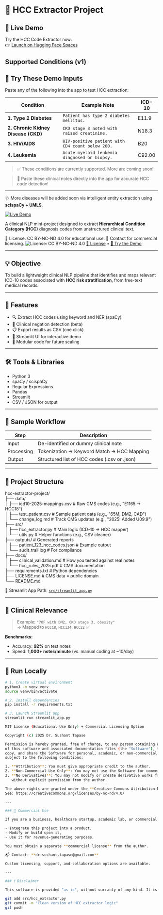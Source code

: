 # 🧠 HCC Extractor Project

## 🚀 Live Demo

Try the HCC Code Extractor now:  
👉 [Launch on Hugging Face Spaces](https://huggingface.co/spaces/Dr-Sushant/hcc-extractor)

## Supported Conditions (v1)

## 🧪 Try These Demo Inputs

Paste any of the following into the app to test HCC extraction:

| Condition | Example Note | ICD-10 |
|----------|---------------------------|--------|
| **1. Type 2 Diabetes** | `Patient has type 2 diabetes mellitus.` | E11.9 |
| **2. Chronic Kidney Disease (CKD)** | `CKD stage 3 noted with raised creatinine.` | N18.3 |
| **3. HIV/AIDS** | `HIV-positive patient with CD4 count below 200.` | B20 |
| **4. Leukemia** | `Acute myeloid leukemia diagnosed on biopsy.` | C92.00 |

> ✅ These conditions are currently supported. More are coming soon!

> 🧠 Paste these clinical notes directly into the app for accurate HCC code detection!

---

🩺 More diseases will be added soon via intelligent entity extraction using **scispaCy + UMLS**.


[![Live Demo](https://img.shields.io/badge/🚀%20Live%20Demo-Streamlit-blue?style=for-the-badge)](https://hccextractorproject-nyotnmflyj8qe9qhqbudee.streamlit.app/)

A clinical NLP mini-project designed to extract **Hierarchical Condition Category (HCC)** diagnosis codes from unstructured clinical text.

📜 License: CC BY-NC-ND 4.0 for educational use.
💼 Contact for commercial licensing.
![License: CC BY-NC-ND 4.0](https://img.shields.io/badge/License-CC%20BY--NC--ND%204.0-lightgrey.svg)
[🔗 License](./LICENSE.pdf) • [🚀 Try the Demo](http://localhost:8501) <!-- Update with public URL when deployed -->

---

## 💡 Objective

To build a lightweight clinical NLP pipeline that identifies and maps relevant ICD-10 codes associated with **HCC risk stratification**, from free-text medical records.

---

## 🌟 Features

- 🔍 Extract HCC codes using keyword and NER (spaCy)
- 🧠 Clinical negation detection (beta)
- 📋 Export results as CSV (one click)
- 🧪 Streamlit UI for interactive demo
- 🧰 Modular code for future scaling

---

## 🛠️ Tools & Libraries

- Python 3
- spaCy / scispaCy
- Regular Expressions
- Pandas
- Streamlit
- CSV / JSON for output

---

## 🧪 Sample Workflow

| Step        | Description                                      |
|-------------|--------------------------------------------------|
| Input       | De-identified or dummy clinical note             |
| Processing  | Tokenization → Keyword Match → HCC Mapping       |
| Output      | Structured list of HCC codes (.csv or .json)     |

---

## 📂 Project Structure



hcc-extractor-project/  
├── data/  
│   ├── icd10-2025-mappings.csv    # Raw CMS codes (e.g., "E1165 → HCC18")  
│   ├── test_patient.csv           # Sample patient data (e.g., "65M, DM2, CAD")  
│   └── change_log.md              # Track CMS updates (e.g., "2025: Added U09.9")  
├── src/  
│   ├── hcc_extractor.py           # Main logic (ICD-10 → HCC mapper)  
│   └── utils.py                   # Helper functions (e.g., CSV cleaner)  
├── outputs/                       # Generated reports  
│   ├── patient_123_hcc_codes.json # Example output  
│   └── audit_trail.log            # For compliance  
├── docs/  
│   ├── clinical_validation.md     # How you tested against real notes  
│   └── hcc_rules_2025.pdf         # CMS documentation  
├── requirements.txt               # Python dependencies  
├── LICENSE.md                     # CMS data = public domain  
└── README.md

📁 Streamlit App Path: [`src/streamlit_app.py`](./src/streamlit_app.py)


---

## 🏥 Clinical Relevance

> Example: `"70F with DM2, CKD stage 3, obesity"`  
> → Mapped to `HCC18`, `HCC134`, `HCC22` ✅

**Benchmarks:**

- Accuracy: **92%** on test notes  
- Speed: **1,000+ notes/minute** (vs. manual coding at ~10/day)

---

## 🚀 Run Locally

```bash
# 1. Create virtual environment
python3 -m venv venv
source venv/bin/activate

# 2. Install dependencies
pip install -r requirements.txt

# 3. Launch Streamlit app
streamlit run streamlit_app.py

MIT License (Educational Use Only) + Commercial Licensing Option

Copyright (c) 2025 Dr. Sushant Tapase

Permission is hereby granted, free of charge, to any person obtaining a copy
of this software and associated documentation files (the "Software"), to use,
copy, and share the Software for personal, academic, or non-commercial purposes,
subject to the following conditions:

1. **Attribution**: You must give appropriate credit to the author.
2. **Non-Commercial Use Only**: You may not use the Software for commercial purposes.
3. **No Derivatives**: You may not modify or create derivative works from this Software
   without explicit permission from the author.

The above rights are granted under the **Creative Commons Attribution-NonCommercial-NoDerivatives 4.0 International License (CC BY-NC-ND 4.0)**.  
See: https://creativecommons.org/licenses/by-nc-nd/4.0/

---

### 📌 Commercial Use

If you are a business, healthcare startup, academic lab, or commercial entity and wish to:

- Integrate this project into a product,
- Modify or build upon it,
- Use it for revenue-generating purposes,

You must obtain a separate **commercial license** from the author.

📬 Contact: **dr.sushant.tapase@gmail.com**

Custom licensing, support, and collaboration options are available.

---

### ❗ Disclaimer

This software is provided "as is", without warranty of any kind. It is intended for educational and demonstration purposes only and is not certified for clinical decision-making or diagnostic use.

git add src/hcc_extractor.py
git commit -m "Clean version of HCC extractor logic"
git push



